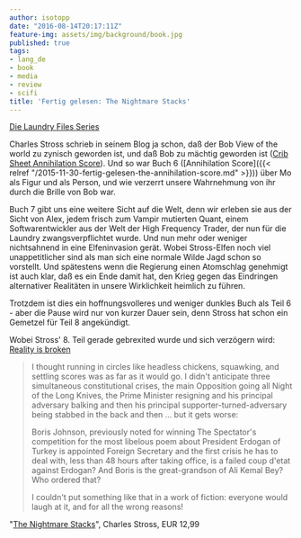 ```yaml
---
author: isotopp
date: "2016-08-14T20:17:11Z"
feature-img: assets/img/background/book.jpg
published: true
tags:
- lang_de
- book
- media
- review
- scifi
title: 'Fertig gelesen: The Nightmare Stacks'
---
```

[Die Laundry Files Series](https://www.amazon.de/gp/product/B01C8R8TK0)

Charles Stross schrieb in seinem Blog ja schon, daß der Bob View of the world zu zynisch geworden ist, und daß Bob zu mächtig geworden ist ([Crib Sheet Annihilation Score](http://www.antipope.org/charlie/blog-static/2016/06/crib-sheet-the-annihilation-sc.html)). Und so war Buch 6 ([Annihilation Score]({{< relref "/2015-11-30-fertig-gelesen-the-annihilation-score.md" >}})) über Mo als Figur und als Person, und wie verzerrt unsere Wahrnehmung von ihr durch die Brille von Bob war.

Buch 7 gibt uns eine weitere Sicht auf die Welt, denn wir erleben sie aus der Sicht von Alex, jedem frisch zum Vampir mutierten Quant, einem Softwarentwickler aus der Welt der High Frequency Trader, der nun für die Laundry zwangsverpflichtet wurde. Und nun mehr oder weniger nichtsahnend in eine Elfeninvasion gerät. Wobei Stross-Elfen noch viel unappetitlicher sind als man sich eine normale Wilde Jagd schon so vorstellt. Und spätestens wenn die Regierung einen Atomschlag genehmigt ist auch klar, daß es ein Ende damit hat, den Krieg gegen das Eindringen alternativer Realitäten in unsere Wirklichkeit heimlich zu führen.

Trotzdem ist dies ein hoffnungsvolleres und weniger dunkles Buch als Teil 6 - aber die Pause wird nur von kurzer Dauer sein, denn Stross hat schon ein Gemetzel für Teil 8 angekündigt.

Wobei Stross' 8. Teil gerade gebrexited wurde und sich verzögern wird: 
[Reality is broken](http://www.antipope.org/charlie/blog-static/2016/08/reality-is-broken-1.html)

> I thought running in circles like headless chickens, squawking, and settling scores was as far as it would go. I didn't anticipate three simultaneous constitutional crises, the main Opposition going all Night of the Long Knives, the Prime Minister resigning and his principal adversary balking and then his principal supporter-turned-adversary being stabbed in the back and then ... but it gets worse: 
>
> Boris Johnson, previously noted for winning The Spectator's competition for the most libelous poem about President Erdogan of Turkey is appointed Foreign Secretary and the first crisis he has to deal with, less than 48 hours after taking office, is a failed coup d'etat against Erdogan? And Boris is the great-grandson of Ali Kemal Bey? Who ordered that? 
>
> I couldn't put something like that in a work of fiction: everyone would laugh at it, and for all the wrong reasons!

"[The Nightmare Stacks](https://www.amazon.de/dp/B019CSNQ24)", Charles Stross, EUR 12,99
